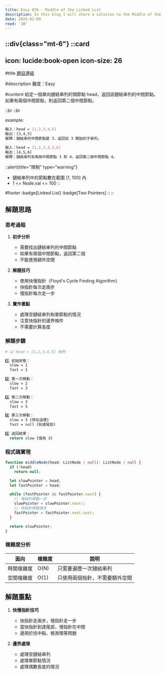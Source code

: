 ```yaml
---
title: Easy 876 - Middle of the Linked List
description: In this blog I will share a solution to the Middle of the Linked List problem.
date: 2025-02-09
read: '10'
---
```


::div{class="mt-6"}
  ::card
  ---
  icon: lucide:book-open
  icon-size: 26
  ---

  #title
  [題目連結](https://leetcode.com/problems/middle-of-the-linked-list)

  #description
  難度：Easy

  #content
  給定一個單向鏈結串列的頭節點 head，返回該鏈結串列的中間節點。
  如果有兩個中間節點，則返回第二個中間節點。

  ::br
  ::br

  example:

  ```bash
  輸入：head = [1,2,3,4,5]
  輸出：[3,4,5]
  解釋：鏈結串列中間節點是 3，返回從 3 開始的子串列。

  輸入：head = [1,2,3,4,5,6]
  輸出：[4,5,6]
  解釋：鏈結串列有兩個中間節點 3 和 4，返回第二個中間節點 4。
  ```

  ::alert{title="限制" type="warning"}
  - 鏈結串列中的節點數在範圍 [1, 100] 內
  - 1 <= Node.val <= 100
  ::

  #footer
  :badge[Linked List]
  :badge[Two Pointers]
  ::
::

## 解題思路

### 思考過程

1. **初步分析**
   - 需要找出鏈結串列的中間節點
   - 如果有兩個中間節點，返回第二個
   - 不能使用額外空間

2. **解題技巧**
   - 使用快慢指針（Floyd's Cycle Finding Algorithm）
   - 快指針每次走兩步
   - 慢指針每次走一步

3. **實作重點**
   - 處理空鏈結串列和單節點的情況
   - 注意快指針的邊界條件
   - 不需要計算長度

### 解題步驟

```bash
# 以 head = [1,2,3,4,5] 為例

1️⃣ 初始狀態：
  slow = 1
  fast = 1

2️⃣ 第一次移動：
  slow = 2
  fast = 3

3️⃣ 第二次移動：
  slow = 3
  fast = 5

4️⃣ 第三次移動：
  slow = 3 (停在這裡)
  fast = null (到達尾部)

5️⃣ 返回結果：
  return slow (值為 3)
```

### 程式碼實現

```typescript
function middleNode(head: ListNode | null): ListNode | null {
  if (!head)
    return null;

  let slowPointer = head;
  let fastPointer = head;

  while (fastPointer && fastPointer.next) {
    // 慢指針移動一步
    slowPointer = slowPointer.next!;
    // 快指針移動兩步
    fastPointer = fastPointer.next.next;
  }

  return slowPointer;
}
```

### 複雜度分析

| 面向 | 複雜度 | 說明 |
| --- | --- | --- |
| 時間複雜度 | O(N) | 只需要遍歷一次鏈結串列 |
| 空間複雜度 | O(1) | 只使用兩個指針，不需要額外空間 |

## 解題重點

1. **快慢指針技巧**
   - 快指針走兩步，慢指針走一步
   - 當快指針到達尾部，慢指針在中間
   - 適用於找中點、檢測環等問題

2. **邊界處理**
   - 處理空鏈結串列
   - 處理單節點情況
   - 處理偶數長度的情況
